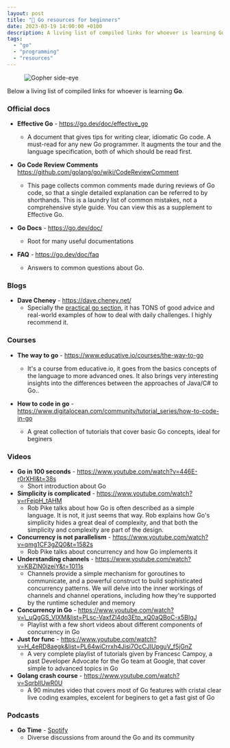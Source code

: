 ```yaml
---
layout: post
title: "🧠 Go resources for beginners"
date: 2023-03-19 14:00:00 +0100
description: A living list of compiled links for whoever is learning Go or want to keep up to date with it
tags:
  - "go"
  - "programming"
  - "resources"
---
```


<figure class="aligncenter">
    <img src="{{ "images/gophers.png" | absolute_url }}" alt="Gopher side-eye" />
</figure>

Below a living list of compiled links for whoever is learning **Go**.

### Official docs

- **Effective Go** - <https://go.dev/doc/effective_go>
  - A document that gives tips for writing clear, idiomatic Go code. A must-read for any new Go programmer. It augments the tour and the language specification, both of which should be read first.
- **Go Code Review Comments** <https://github.com/golang/go/wiki/CodeReviewComment>

  - This page collects common comments made during reviews of Go code, so that a single detailed explanation can be referred to by shorthands. This is a laundry list of common mistakes, not a comprehensive style guide. You can view this as a supplement to Effective Go.

  <!--more-->

- **Go Docs** - <https://go.dev/doc/>
  - Root for many useful documentations
- **FAQ** - <https://go.dev/doc/faq>
  - Answers to common questions about Go.

### Blogs

- **Dave Cheney** - <https://dave.cheney.net/>
  - Specially the [practical go section](https://dave.cheney.net/practical-go), it has TONS of good advice and real-world examples of how to deal with daily challenges. I highly recommend it.

### Courses

- **The way to go** - <https://www.educative.io/courses/the-way-to-go>

  - It's a course from educative.io, it goes from the basics concepts of the language to more advanced ones. It also brings very interesting insights into the differences between the approaches of Java/C# to Go..

- **How to code in go** - <https://www.digitalocean.com/community/tutorial_series/how-to-code-in-go>
  - A great collection of tutorials that cover basic Go concepts, ideal for beginers

### Videos

- **Go in 100 seconds** - <https://www.youtube.com/watch?v=446E-r0rXHI&t=38s>
  - Short introduction about Go
- **Simplicity is complicated** - <https://www.youtube.com/watch?v=rFejpH_tAHM>
  - Rob Pike talks about how Go is often described as a simple language. It is not, it just seems that way. Rob explains how Go's simplicity hides a great deal of complexity, and that both the simplicity and complexity are part of the design.
- **Concurrency is not parallelism** - <https://www.youtube.com/watch?v=qmg1CF3gZQ0&t=1582s>
  - Rob Pike talks about concurrency and how Go implements it
- **Understanding channels** - <https://www.youtube.com/watch?v=KBZlN0izeiY&t=1011s>
  - Channels provide a simple mechanism for goroutines to communicate, and a powerful construct to build sophisticated concurrency patterns. We will delve into the inner workings of channels and channel operations, including how they're supported by the runtime scheduler and memory
- **Concurrency in Go** - <https://www.youtube.com/watch?v=\_uQgGS_VIXM&list=PLsc-VaxfZl4do3Etp_xQ0aQBoC-x5BIgJ>
  - Playlist with a few short videos about different components of concurrency in Go
- **Just for func** - <https://www.youtube.com/watch?v=H_4eRD8aegk&list=PL64wiCrrxh4Jisi7OcCJIUpguV_f5jGnZ>
  - A very complete playlist of tutorials given by Francesc Campoy, a past Developer Advocate for the Go team at Google, that cover simple to advanced topics in Go
- **Golang crash course** - <https://www.youtube.com/watch?v=SqrbIlUwR0U>
  - A 90 minutes video that covers most of Go features with cristal clear live coding examples, excelent for beginers to get a fast gist of Go

### Podcasts

- **Go Time** - [Spotify](https://open.spotify.com/show/2cKdcxETn7jDp7uJCwqmSE)
  - Diverse discussions from around the Go and its community
